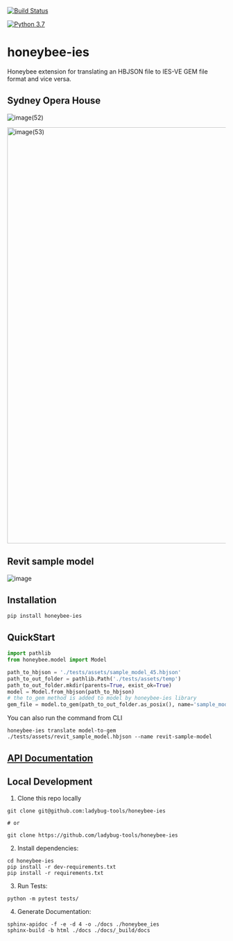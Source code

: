 [![Build Status](https://github.com/ladybug-tools/honeybee-ies/workflows/CI/badge.svg)](https://github.com/ladybug-tools/honeybee-ies/actions)

[![Python 3.7](https://img.shields.io/badge/python-3.7-blue.svg)](https://www.python.org/downloads/release/python-370/)

# honeybee-ies

Honeybee extension for translating an HBJSON file to IES-VE GEM file format and vice versa.

## Sydney Opera House

![image(52)](https://github.com/ladybug-tools/honeybee-ies/assets/2915573/d57be713-0cef-41ef-b365-7611ebc704f6)

<img width="958" alt="image(53)" src="https://github.com/ladybug-tools/honeybee-ies/assets/2915573/34ad782b-f177-4b11-8fc4-84d7bc9c34aa">

## Revit sample model

![image](https://user-images.githubusercontent.com/2915573/145484209-ca484536-2d86-4f3f-9113-f4c998aa304f.png)

## Installation
```console
pip install honeybee-ies
```

## QuickStart

```python
import pathlib
from honeybee.model import Model

path_to_hbjson = './tests/assets/sample_model_45.hbjson'
path_to_out_folder = pathlib.Path('./tests/assets/temp')
path_to_out_folder.mkdir(parents=True, exist_ok=True) 
model = Model.from_hbjson(path_to_hbjson)
# the to_gem method is added to model by honeybee-ies library
gem_file = model.to_gem(path_to_out_folder.as_posix(), name='sample_model_45')

```

You can also run the command from CLI

```honeybee-ies translate model-to-gem ./tests/assets/revit_sample_model.hbjson --name revit-sample-model```


## [API Documentation](http://ladybug-tools.github.io/honeybee-ies/docs)

## Local Development
1. Clone this repo locally
```console
git clone git@github.com:ladybug-tools/honeybee-ies

# or

git clone https://github.com/ladybug-tools/honeybee-ies
```
2. Install dependencies:
```console
cd honeybee-ies
pip install -r dev-requirements.txt
pip install -r requirements.txt
```

3. Run Tests:
```console
python -m pytest tests/
```

4. Generate Documentation:
```console
sphinx-apidoc -f -e -d 4 -o ./docs ./honeybee_ies
sphinx-build -b html ./docs ./docs/_build/docs
```
